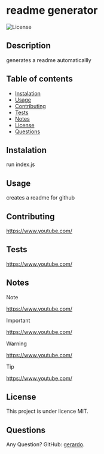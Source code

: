 
# readme generator

![License](https://badgen.net/badge/license/MIT/blue)

## Description
generates a readme automaticallly

## Table of contents
- [Instalation](#instalation)
- [Usage](#usage)
- [Contributing](#contributing)
- [Tests](#tests)
- [Notes](#notes)
- [License](#licence)
- [Questions](#Questions)

## Instalation
run index.js

## Usage
creates a readme for github

## Contributing
https://www.youtube.com/

## Tests
https://www.youtube.com/

## Notes

> [!NOTE]
> https://www.youtube.com/

> [!IMPORTANT]
> https://www.youtube.com/

> [!WARNING]
> https://www.youtube.com/

> [!TIP]
> https://www.youtube.com/

## License

This project is under licence MIT.

## Questions

Any Question? GitHub: [gerardo](https://github.com/gerardo).
  